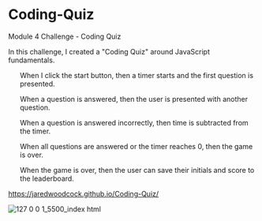 # Coding-Quiz
Module 4 Challenge - Coding Quiz

In this challenge, I created a "Coding Quiz" around JavaScript fundamentals.
<ul>When I click the start button, then a timer starts and the first question is presented.</ul>
<ul>When a question is answered, then the user is presented with another question.</ul>
<ul>When a question is answered incorrectly, then time is subtracted from the timer.</ul>
<ul>When all questions are answered or the timer reaches 0, then the game is over.</ul>
<ul>When the game is over, then the user can save their initials and score to the leaderboard.</ul>

https://jaredwoodcock.github.io/Coding-Quiz/

![127 0 0 1_5500_index html](https://github.com/JaredWoodcock/Coding-Quiz/assets/144859311/de3567ac-5d68-41fa-aa71-8738c6d4bc28)
